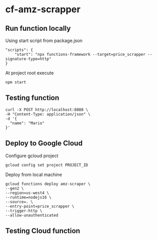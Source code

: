 # cf-amz-scrapper

## Run function locally

Using start script from package.json
```
"scripts": {
    "start": "npx functions-framework --target=price_scrapper --signature-type=http"
}
```

At project root execute
     
    npm start

## Testing function
```
curl -X POST http://localhost:8080 \
-H "Content-Type: application/json" \
-d '{
  "name": "Mario"
}'
```

## Deploy to Google Cloud

Configure gcloud project

    gcloud config set project PROJECT_ID

Deploy from local machine

    gcloud functions deploy amz-scraper \
    --gen2 \
    --region=us-west4 \
    --runtime=nodejs16 \
    --source=. \
    --entry-point=price_scrapper \
    --trigger-http \
    --allow-unauthenticated 

## Testing Cloud function
